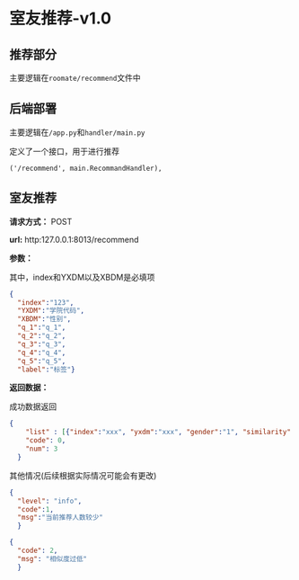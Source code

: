 # 室友推荐-v1.0

## 推荐部分

主要逻辑在`roomate/recommend`文件中

## 后端部署

主要逻辑在`/app.py`和`handler/main.py`

定义了一个接口，用于进行推荐
```
('/recommend', main.RecommandHandler),
```


## 室友推荐
**请求方式：** POST

**url:** http:127.0.0.1:8013/recommend

**参数：** 

其中，index和YXDM以及XBDM是必填项
```json
{
  "index":"123", 
  "YXDM":"学院代码", 
  "XBDM":"性别", 
  "q_1":"q_1", 
  "q_2":"q_2", 
  "q_3":"q_3", 
  "q_4":"q_4", 
  "q_5":"q_5", 
  "label":"标签"}
```

**返回数据：**

成功数据返回
```json
{
    "list" : [{"index":"xxx", "yxdm":"xxx", "gender":"1", "similarity":"0.5"},{"index":"xxx", "yxdm":"xxx", "gender":"1", "similarity":"0.5"},{"index":"xxx", "yxdm":"xxx", "gender":"1", "similarity":"0.5"}],
    "code": 0,
    "num": 3
  }
```

其他情况(后续根据实际情况可能会有更改)
```json
{
  "level": "info", 
  "code":1, 
  "msg":"当前推荐人数较少"
  }
```

```json
{
  "code": 2, 
  "msg": "相似度过低"
  }
```